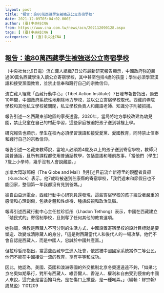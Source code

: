 ```yaml
---
layout: post
title: "報告：逾80萬西藏學生被強送公立寄宿學校"
date: 2021-12-09T05:04:02.000Z
author: (臺)中央社CNA
from: https://www.cna.com.tw/news/acn/202112090128.aspx
tags: [ (臺)中央社CNA ]
categories: [ (臺)中央社CNA ]
---
```

<!--1639026242000-->
[報告：逾80萬西藏學生被強送公立寄宿學校](https://www.cna.com.tw/news/acn/202112090128.aspx)
------

<div>
<div></div><div><p>（中央社台北9日電）流亡藏人組織7日公布最新研究報告顯示，中國政府強迫超過80萬名西藏學生入讀公立寄宿學校，其中甚至包括4歲的孩童；學生必須學習漢語和接受黨國教育，並禁止信奉和踐行自己的宗教信仰。</p><p>流亡藏人組織「西藏行動中心」（Tibet Action Institute）7日發布報告指出，過去10年間，中國政府系統性地剷除地方學校，並以公立寄宿學校取代。西藏的寺院學校和其他私立學校被關閉，私立學校負責人和藏語老師、知識分子則被抓捕。</p><p>報告引述一名西藏東部地區的家長透露，2020年，當局將地方學校改建為幼兒園，禁止兒童在自己的村莊學習，這些家庭被迫把孩子送到城裡上學。</p><p>研究報告也顯示，學生在校內必須學習漢語和接受愛黨、愛國教育，同時禁止信奉和踐行自己的宗教信仰。</p><p>報告引述一名藏東教師說，當地人必須將4歲及以上的孩子送到寄宿學校，教師只說普通話，且所有課程都使用普通話教學，包括童謠和睡前故事，「當他們（學生）7歲上小學時，幾乎沒有人會說藏語。」</p><p>加拿大環球郵報（The Globe and Mail）則引述目前流亡新德里的親歷者貢卻（Kunchok）表示，他7歲時被送到芒康縣的寄宿學校，「我們週末和節假日也不能回家，整個第一年我都沒有見到爸媽。」</p><p>據自由亞洲電台，西藏行動中心研究員還發現，這些寄宿學校的孩子經受著嚴重的感情和心理創傷，包括身體和性虐待、種族歧視和政治洗腦。</p><p>報導引述西藏行動中心主任拉珍哲彤（Lhadon Tethong）表示，中國在西藏建立「殖民式的」寄宿制學校，且剝奪了任何其他的教育選項。</p><p>她強調，佛教是西藏人不可分割的生活方式，中國設置寄宿學校的設計目標就是要塑造、改變或清除藏人的身分，「這是對西藏當代人和後代人的一場攻擊，他們不會自認是西藏人，而是中國人，忠誠於中國共產黨。」</p><p>但拉珍哲彤指出，當這些西藏學生進入社會，依然被中國國家系統當作二等公民，他們不能在中國接受一流的教育，享有平等和成功。</p><p>因此，她認為，美國、英國和澳洲等國的外交抵制北京冬奧還遠遠不夠，「如果北京冬奧如期舉行，對所有西藏人、維吾爾人、香港人、權利和自由受到侵害的中國人來說，這完全是當面搧耳光，是在傷口上撒鹽，是一種嘲弄。」（編輯：繆宗翰/周慧盈）1101209</p></div>
</div>
